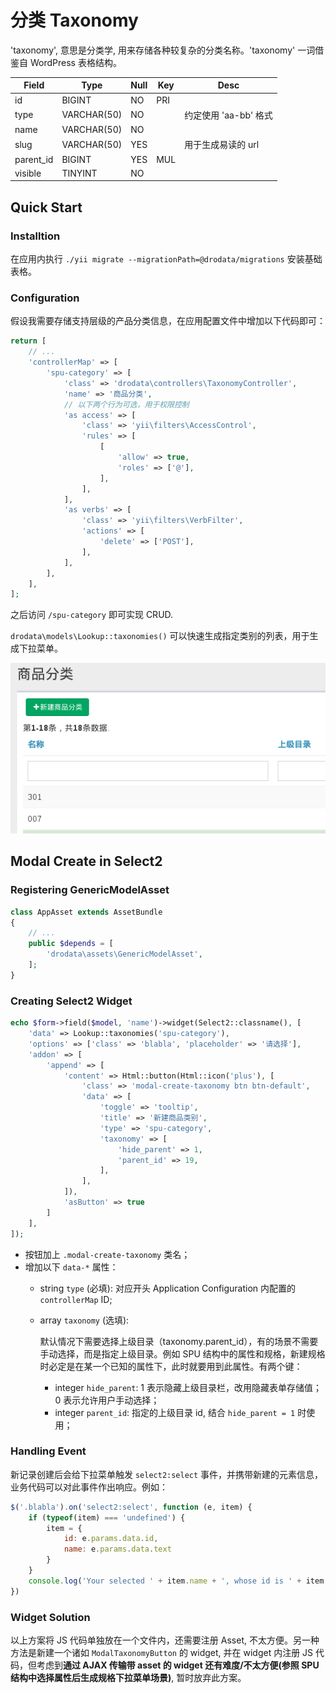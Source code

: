 # 分类 Taxonomy

'taxonomy', 意思是分类学, 用来存储各种较复杂的分类名称。'taxonomy' 一词借鉴自 WordPress 表格结构。

Field | Type | Null | Key | Desc
------|------|------|-----|-----
id | BIGINT | NO | PRI |
type | VARCHAR(50) | NO | | 约定使用 'aa-bb' 格式
name | VARCHAR(50) | NO | |
slug | VARCHAR(50) | YES | | 用于生成易读的 url 
parent_id | BIGINT | YES | MUL |
visible | TINYINT | NO | |

## Quick Start

### Installtion

在应用内执行 `./yii migrate --migrationPath=@drodata/migrations` 安装基础表格。

### Configuration

假设我需要存储支持层级的产品分类信息，在应用配置文件中增加以下代码即可：

```php
return [
    // ...
    'controllerMap' => [
        'spu-category' => [
            'class' => 'drodata\controllers\TaxonomyController',
            'name' => '商品分类',
            // 以下两个行为可选，用于权限控制
            'as access' => [
                'class' => 'yii\filters\AccessControl',
                'rules' => [
                    [
                        'allow' => true,
                        'roles' => ['@'],
                    ],
                ],
            ],
            'as verbs' => [
                'class' => 'yii\filters\VerbFilter',
                'actions' => [
                    'delete' => ['POST'],
                ],
            ],
        ],
    ],
];
```
之后访问 `/spu-category` 即可实现 CRUD.

`drodata\models\Lookup::taxonomies()` 可以快速生成指定类别的列表，用于生成下拉菜单。

![](images/taxonomy-index.png)

## Modal Create in Select2

### Registering GenericModelAsset

```php
class AppAsset extends AssetBundle
{
    // ...
    public $depends = [
        'drodata\assets\GenericModelAsset',
    ];
}
```
### Creating Select2 Widget

```php
echo $form->field($model, 'name')->widget(Select2::classname(), [
    'data' => Lookup::taxonomies('spu-category'),
    'options' => ['class' => 'blabla', 'placeholder' => '请选择'],
    'addon' => [
        'append' => [
            'content' => Html::button(Html::icon('plus'), [
                'class' => 'modal-create-taxonomy btn btn-default', 
                'data' => [
                    'toggle' => 'tooltip',
                    'title' => '新建商品类别', 
                    'type' => 'spu-category',
                    'taxonomy' => [
                        'hide_parent' => 1,
                        'parent_id' => 19,
                    ],
                ],
            ]),
            'asButton' => true
        ]
    ],
]);
```

- 按钮加上 `.modal-create-taxonomy` 类名；
- 增加以下 `data-*` 属性：
    - string `type` (必填): 对应开头 Application Configuration 内配置的 `controllerMap` ID;
    - array `taxonomy` (选填): 
      
      默认情况下需要选择上级目录（taxonomy.parent_id），有的场景不需要手动选择，而是指定上级目录。例如 SPU 结构中的属性和规格，新建规格时必定是在某一个已知的属性下，此时就要用到此属性。有两个键：
        - integer `hide_parent`: 1 表示隐藏上级目录栏，改用隐藏表单存储值；0 表示允许用户手动选择；
        - integer `parent_id`: 指定的上级目录 id, 结合 `hide_parent = 1` 时使用；

### Handling Event

新记录创建后会给下拉菜单触发 `select2:select` 事件，并携带新建的元素信息，业务代码可以对此事件作出响应。例如：

```js
$('.blabla').on('select2:select', function (e, item) {
    if (typeof(item) === 'undefined') {
        item = {
            id: e.params.data.id,
            name: e.params.data.text
        }
    }
    console.log('Your selected ' + item.name + ', whose id is ' + item.id);
})
```
### Widget Solution

以上方案将 JS 代码单独放在一个文件内，还需要注册 Asset, 不太方便。另一种方法是新建一个诸如 `ModalTaxonomyButton` 的 widget, 并在 widget 内注册 JS 代码，但考虑到**通过 AJAX 传输带 asset 的 widget 还有难度/不太方便(参照 SPU 结构中选择属性后生成规格下拉菜单场景)**, 暂时放弃此方案。
